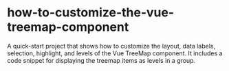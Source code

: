 # how-to-customize-the-vue-treemap-component
A quick-start project that shows how to customize the layout, data labels, selection, highlight, and levels of the Vue TreeMap component. It includes a code snippet for displaying the treemap items as levels in a group.
